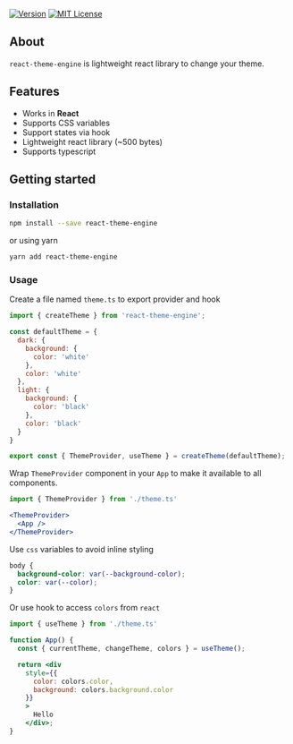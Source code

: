 [![Version][version-badge]][package]
[![MIT License][license-badge]][license]

## About

`react-theme-engine` is lightweight react library to change your theme. 

## Features

- Works in **React**
- Supports CSS variables
- Support states via hook
- Lightweight react library (~500 bytes)
- Supports typescript

## Getting started

### Installation

```sh
npm install --save react-theme-engine
```

or using yarn

```sh
yarn add react-theme-engine
```

### Usage

Create a file named `theme.ts` to export provider and hook

```js
import { createTheme } from 'react-theme-engine';

const defaultTheme = {
  dark: {
    background: {
      color: 'white'
    },
    color: 'white'
  },
  light: {
    background: {
      color: 'black'
    },
    color: 'black'
  }
}

export const { ThemeProvider, useTheme } = createTheme(defaultTheme);
```

Wrap `ThemeProvider` component in your `App` to make it available to all components.

```jsx
import { ThemeProvider } from './theme.ts' 

<ThemeProvider>
  <App />
</ThemeProvider>
```

Use `css` variables to avoid inline styling
```scss
body {
  background-color: var(--background-color);
  color: var(--color);
}
```

Or use hook to access `colors` from `react`

```jsx
import { useTheme } from './theme.ts' 

function App() {
  const { currentTheme, changeTheme, colors } = useTheme();

  return <div 
    style={{ 
      color: colors.color, 
      background: colors.background.color 
    }}
    >
      Hello
    </div>;
}
```

[version-badge]: https://img.shields.io/npm/v/react-theme-engine?style=flat-square
[package]: https://www.npmjs.com/package/react-theme-engine
[license-badge]: https://img.shields.io/npm/l/react-theme-engine.svg?style=flat-square
[license]: https://opensource.org/licenses/MIT